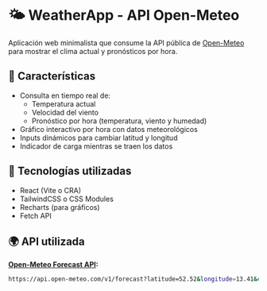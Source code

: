 # 🌤️ WeatherApp - API Open-Meteo

Aplicación web minimalista que consume la API pública de [Open-Meteo](https://open-meteo.com) para mostrar el clima actual y pronósticos por hora.

## 🧩 Características

- Consulta en tiempo real de:
  - Temperatura actual
  - Velocidad del viento
  - Pronóstico por hora (temperatura, viento y humedad)
- Gráfico interactivo por hora con datos meteorológicos
- Inputs dinámicos para cambiar latitud y longitud
- Indicador de carga mientras se traen los datos

## 🚀 Tecnologías utilizadas

- React (Vite o CRA)
- TailwindCSS o CSS Modules
- Recharts (para gráficos)
- Fetch API

## 🌍 API utilizada

**[Open-Meteo Forecast API](https://open-meteo.com/en/docs):**

```bash
https://api.open-meteo.com/v1/forecast?latitude=52.52&longitude=13.41&current=temperature_2m,wind_speed_10m&hourly=temperature_2m,relative_humidity_2m,wind_speed_10m
